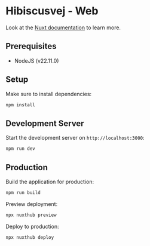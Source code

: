 # Hibiscusvej - Web

Look at the [Nuxt documentation](https://nuxt.com/docs/getting-started/introduction) to learn more.

## Prerequisites
- NodeJS (v22.11.0)

## Setup

Make sure to install dependencies:

```bash
npm install
```

## Development Server

Start the development server on `http://localhost:3000`:

```bash
npm run dev
```

## Production

Build the application for production:

```bash
npm run build
```

Preview deployment:

```bash
npx nuxthub preview
```

Deploy to production:

```bash
npx nuxthub deploy
```